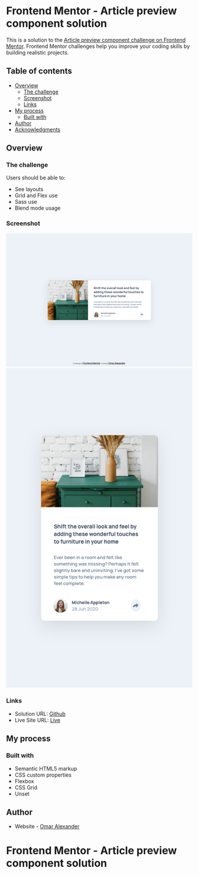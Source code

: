 # Frontend Mentor - Article preview component solution

This is a solution to the [Article preview component challenge on Frontend Mentor](https://www.frontendmentor.io/challenges/article-preview-component-dYBN_pYFT). Frontend Mentor challenges help you improve your coding skills by building realistic projects. 

## Table of contents

- [Overview](#overview)
  - [The challenge](#the-challenge)
  - [Screenshot](#screenshot)
  - [Links](#links)
- [My process](#my-process)
  - [Built with](#built-with)
- [Author](#author)
- [Acknowledgments](#acknowledgments)

## Overview

### The challenge

Users should be able to:

- See layouts
- Grid and Flex use
- Sass use
- Blend mode usage

### Screenshot

![Stats Preview Card Component (Desktop)](./Frontend-Mentor-Article-preview-component-Desktop.png)
![Stats Preview Card Component (Mobile)](./Frontend-Mentor-Article-preview-component-mobile.png)


### Links

- Solution URL: [Github](https://github.com/teamdeebo/article-preview-component-master)
- Live Site URL: [Live](https://teamdeebo.github.io/article-preview-component-master/)

## My process

### Built with

- Semantic HTML5 markup
- CSS custom properties
- Flexbox
- CSS Grid
- Unset



## Author

- Website - [Omar Alexander](https://omardalexander.com)

# Frontend Mentor - Article preview component solution

